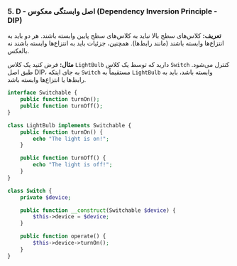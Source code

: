 ### 5. **D - اصل وابستگی معکوس (Dependency Inversion Principle - DIP)**

**تعریف:** کلاس‌های سطح بالا نباید به کلاس‌های سطح پایین وابسته باشند. هر دو باید به انتزاع‌ها وابسته باشند (مانند رابط‌ها). همچنین، جزئیات باید به انتزاع‌ها وابسته باشند نه بالعکس.

**مثال:**
فرض کنید یک کلاس `LightBulb` دارید که توسط یک کلاس `Switch` کنترل می‌شود. طبق اصل DIP، به جای اینکه `Switch` مستقیماً به `LightBulb` وابسته باشد، باید به رابط‌ها یا انتزاع‌ها وابسته باشد.

```php
interface Switchable {
    public function turnOn();
    public function turnOff();
}

class LightBulb implements Switchable {
    public function turnOn() {
        echo "The light is on!";
    }

    public function turnOff() {
        echo "The light is off!";
    }
}

class Switch {
    private $device;

    public function __construct(Switchable $device) {
        $this->device = $device;
    }

    public function operate() {
        $this->device->turnOn();
    }
}
